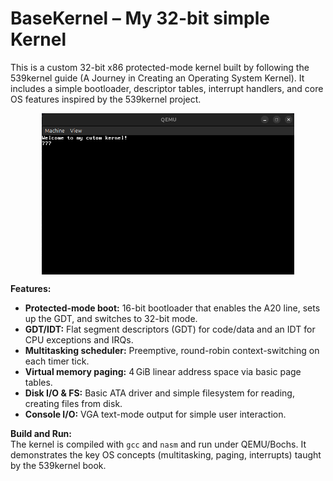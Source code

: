 # BaseKernel – My 32-bit simple Kernel

This is a custom 32-bit x86 protected-mode kernel built by following the 539kernel guide (A Journey in Creating an Operating System Kernel). It includes a simple bootloader, descriptor tables, interrupt handlers, and core OS features inspired by the 539kernel project.

<div align="center">
<img src="https://github.com/ankushhKapoor/BaseKernel/blob/main/ss.png" align="center" style="width: 80%" />
</div>

**Features:** 
- **Protected-mode boot:** 16-bit bootloader that enables the A20 line, sets up the GDT, and switches to 32-bit mode. 
- **GDT/IDT:** Flat segment descriptors (GDT) for code/data and an IDT for CPU exceptions and IRQs. 
- **Multitasking scheduler:** Preemptive, round-robin context-switching on each timer tick. 
- **Virtual memory paging:** 4 GiB linear address space via basic page tables. 
- **Disk I/O & FS:** Basic ATA driver and simple filesystem for reading, creating files from disk. 
- **Console I/O:** VGA text-mode output for simple user interaction.

**Build and Run:**  
The kernel is compiled with `gcc` and `nasm` and run under QEMU/Bochs. It demonstrates the key OS concepts (multitasking, paging, interrupts) taught by the 539kernel book.

